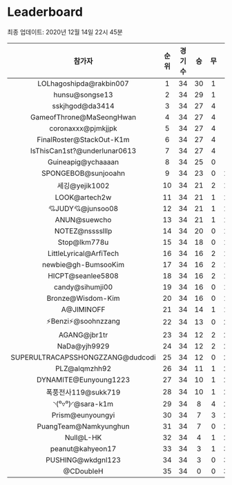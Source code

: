 # Leaderboard
최종 업데이트: 2020년 12월 14일 22시 45분




| 참가자 | 순위 | 경기수 | 승 | 무 | 패 | 승점 |
|:---:|:---:|:---:|:---:|:---:|:---:|:---:|
| LOLhagoshipda@rakbin007 | 1 | 34 | 30 | 1 | 3 | 91 |
| hunsu@songse13 | 2 | 34 | 29 | 1 | 4 | 88 |
| sskjhgod@da3414 | 3 | 34 | 27 | 4 | 3 | 85 |
| GameofThrone@MaSeongHwan | 4 | 34 | 27 | 4 | 3 | 85 |
| coronaxxx@pjmkjjpk | 5 | 34 | 27 | 4 | 3 | 85 |
| FinalRoster@StackOut-K1m | 6 | 34 | 27 | 4 | 3 | 85 |
| IsThisCan1st?@underlunar0613 | 7 | 34 | 27 | 4 | 3 | 85 |
| Guineapig@ychaaaan | 8 | 34 | 25 | 0 | 9 | 75 |
| SPONGEBOB@sunjooahn | 9 | 34 | 23 | 0 | 11 | 69 |
| 세깅@yejik1002 | 10 | 34 | 21 | 2 | 11 | 65 |
| LOOK@artech2w | 11 | 34 | 21 | 1 | 12 | 64 |
| 💘JUDY💘@junsoo08 | 12 | 34 | 21 | 1 | 12 | 64 |
| ANUN@suewcho | 13 | 34 | 21 | 1 | 12 | 64 |
| NOTEZ@nsssslllp | 14 | 34 | 20 | 0 | 14 | 60 |
| Stop@lkm778u | 15 | 34 | 18 | 0 | 16 | 54 |
| LittleLyrical@ArfiTech | 16 | 34 | 16 | 2 | 16 | 50 |
| newbie@gh-BumsooKim | 17 | 34 | 16 | 2 | 16 | 50 |
| HICPT@seanlee5808 | 18 | 34 | 16 | 2 | 16 | 50 |
| candy@sihumji00 | 19 | 34 | 16 | 0 | 18 | 48 |
| Bronze@Wisdom-Kim | 20 | 34 | 16 | 0 | 18 | 48 |
| A@JIMINOFF | 21 | 34 | 14 | 1 | 19 | 43 |
| ⚡Benzi⚡@soohnzzang | 22 | 34 | 13 | 0 | 21 | 39 |
| AGANG@jbr1tr | 23 | 34 | 12 | 2 | 20 | 38 |
| NaDa@yjh9929 | 24 | 34 | 12 | 2 | 20 | 38 |
| SUPERULTRACAPSSHONGZZANG@dudcodi | 25 | 34 | 12 | 0 | 22 | 36 |
| PLZ@alqmzhh92 | 26 | 34 | 11 | 1 | 22 | 34 |
| DYNAMITE@Eunyoung1223 | 27 | 34 | 10 | 1 | 23 | 31 |
| 폭풍전사119@sukk719 | 28 | 34 | 10 | 1 | 23 | 31 |
| ◝(⁰▿⁰)◜@sara-k1m | 29 | 34 | 8 | 4 | 22 | 28 |
| Prism@eunyoungyi | 30 | 34 | 7 | 3 | 24 | 24 |
| PuangTeam@Namkyunghun | 31 | 34 | 7 | 0 | 27 | 21 |
| Null@L-HK | 32 | 34 | 4 | 1 | 29 | 13 |
| peanut@kahyeon17 | 33 | 34 | 3 | 1 | 30 | 10 |
| PUSHING@wkdgnl123 | 34 | 34 | 3 | 0 | 31 | 9 |
| @CDoubleH | 35 | 34 | 0 | 0 | 34 | 0 |